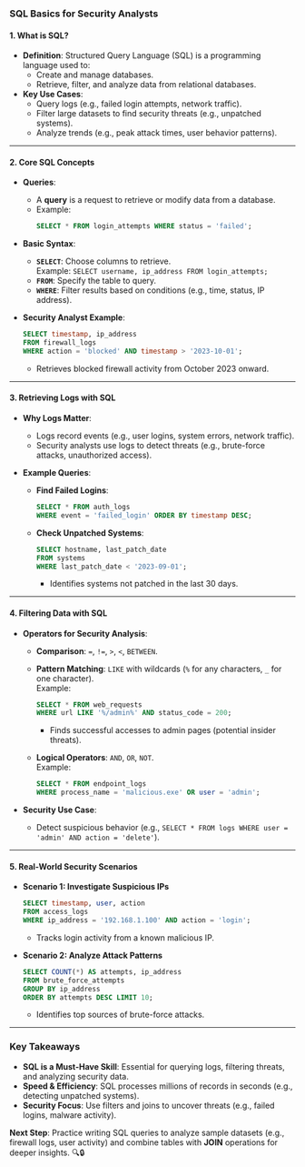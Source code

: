 ### **SQL Basics for Security Analysts**  

#### **1. What is SQL?**  
- **Definition**: Structured Query Language (SQL) is a programming language used to:  
  - Create and manage databases.  
  - Retrieve, filter, and analyze data from relational databases.  
- **Key Use Cases**:  
  - Query logs (e.g., failed login attempts, network traffic).  
  - Filter large datasets to find security threats (e.g., unpatched systems).  
  - Analyze trends (e.g., peak attack times, user behavior patterns).  

---

#### **2. Core SQL Concepts**  
- **Queries**:  
  - A **query** is a request to retrieve or modify data from a database.  
  - Example:  
    ```sql
    SELECT * FROM login_attempts WHERE status = 'failed';
    ```  

- **Basic Syntax**:  
  - **`SELECT`**: Choose columns to retrieve.  
    Example: `SELECT username, ip_address FROM login_attempts;`  
  - **`FROM`**: Specify the table to query.  
  - **`WHERE`**: Filter results based on conditions (e.g., time, status, IP address).  

- **Security Analyst Example**:  
  ```sql
  SELECT timestamp, ip_address 
  FROM firewall_logs 
  WHERE action = 'blocked' AND timestamp > '2023-10-01';
  ```  
  - Retrieves blocked firewall activity from October 2023 onward.  

---

#### **3. Retrieving Logs with SQL**  
- **Why Logs Matter**:  
  - Logs record events (e.g., user logins, system errors, network traffic).  
  - Security analysts use logs to detect threats (e.g., brute-force attacks, unauthorized access).  

- **Example Queries**:  
  - **Find Failed Logins**:  
    ```sql
    SELECT * FROM auth_logs 
    WHERE event = 'failed_login' ORDER BY timestamp DESC;
    ```  
  - **Check Unpatched Systems**:  
    ```sql
    SELECT hostname, last_patch_date 
    FROM systems 
    WHERE last_patch_date < '2023-09-01';
    ```  
    - Identifies systems not patched in the last 30 days.  

---

#### **4. Filtering Data with SQL**  
- **Operators for Security Analysis**:  
  - **Comparison**: `=`, `!=`, `>`, `<`, `BETWEEN`.  
  - **Pattern Matching**: `LIKE` with wildcards (`%` for any characters, `_` for one character).  
    Example:  
    ```sql
    SELECT * FROM web_requests 
    WHERE url LIKE '%/admin%' AND status_code = 200;
    ```  
    - Finds successful accesses to admin pages (potential insider threats).  

  - **Logical Operators**: `AND`, `OR`, `NOT`.  
    Example:  
    ```sql
    SELECT * FROM endpoint_logs 
    WHERE process_name = 'malicious.exe' OR user = 'admin';
    ```  

- **Security Use Case**:  
  - Detect suspicious behavior (e.g., `SELECT * FROM logs WHERE user = 'admin' AND action = 'delete'`).  

---

#### **5. Real-World Security Scenarios**  
- **Scenario 1: Investigate Suspicious IPs**  
  ```sql
  SELECT timestamp, user, action 
  FROM access_logs 
  WHERE ip_address = '192.168.1.100' AND action = 'login';
  ```  
  - Tracks login activity from a known malicious IP.  

- **Scenario 2: Analyze Attack Patterns**  
  ```sql
  SELECT COUNT(*) AS attempts, ip_address 
  FROM brute_force_attempts 
  GROUP BY ip_address 
  ORDER BY attempts DESC LIMIT 10;
  ```  
  - Identifies top sources of brute-force attacks.  

---

### **Key Takeaways**  
- **SQL is a Must-Have Skill**: Essential for querying logs, filtering threats, and analyzing security data.  
- **Speed & Efficiency**: SQL processes millions of records in seconds (e.g., detecting unpatched systems).  
- **Security Focus**: Use filters and joins to uncover threats (e.g., failed logins, malware activity).  

**Next Step**: Practice writing SQL queries to analyze sample datasets (e.g., firewall logs, user activity) and combine tables with **JOIN** operations for deeper insights. 🔍🔒